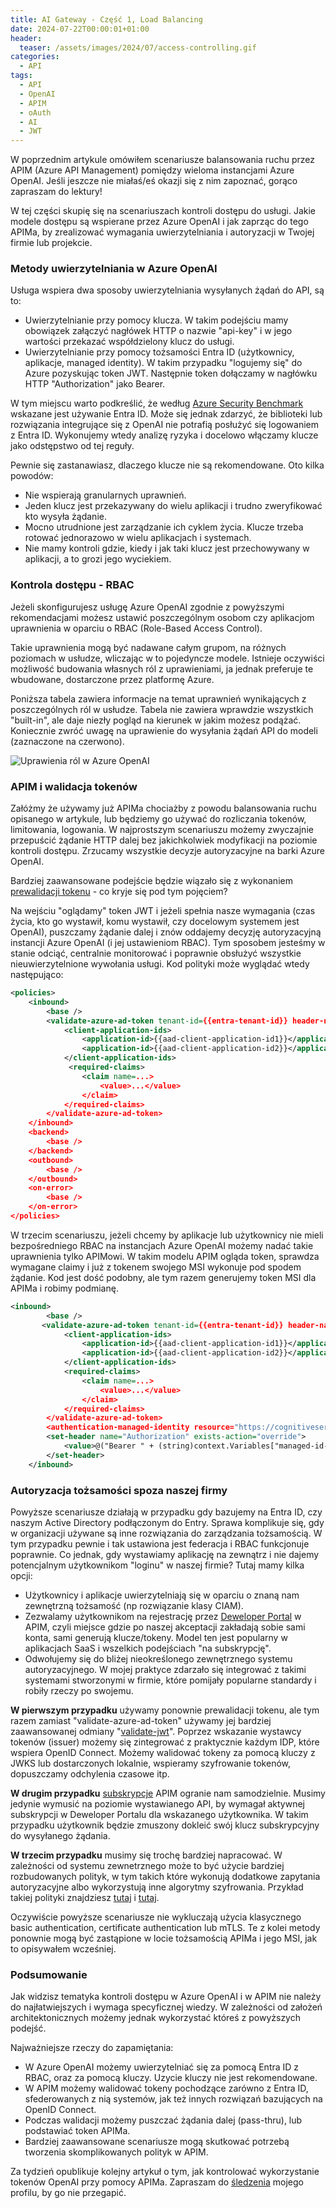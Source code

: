 ```yaml
---
title: AI Gateway - Część 1, Load Balancing
date: 2024-07-22T00:00:01+01:00
header:
  teaser: /assets/images/2024/07/access-controlling.gif
categories:
  - API
tags:
  - API
  - OpenAI
  - APIM
  - oAuth
  - AI
  - JWT
---
```


W poprzednim artykule omówiłem scenariusze balansowania ruchu przez APIM (Azure API Management) pomiędzy wieloma instancjami Azure OpenAI. Jeśli jeszcze nie miałaś/eś okazji się z nim zapoznać, gorąco zapraszam do lektury!

W tej części skupię się na scenariuszach kontroli dostępu do usługi. Jakie modele dostępu są wspierane przez Azure OpenAI i jak zaprząc do tego APIMa, by zrealizować wymagania uwierzytelniania i autoryzacji w Twojej firmie lub projekcie.

### Metody uwierzytelniania w Azure OpenAI

Usługa wspiera dwa sposoby uwierzytelniania wysyłanych żądań do API, są to:

- Uwierzytelnianie przy pomocy klucza. W takim podejściu mamy obowiązek załączyć nagłówek HTTP o nazwie "api-key" i w jego wartości przekazać współdzielony klucz do usługi.
- Uwierzytelnianie przy pomocy tożsamości Entra ID (użytkownicy, aplikacje, managed identity). W takim przypadku "logujemy się" do Azure pozyskując token JWT. Następnie token dołączamy w nagłówku HTTP "Authorization" jako Bearer.

W tym miejscu warto podkreślić, że według [Azure Security Benchmark](https://learn.microsoft.com/en-us/security/benchmark/azure/security-controls-v3-identity-management) wskazane jest używanie Entra ID. Może się jednak zdarzyć, że biblioteki lub rozwiązania integrujące się z OpenAI nie potrafią posłużyć się logowaniem z Entra ID. Wykonujemy wtedy analizę ryzyka i docelowo włączamy klucze jako odstępstwo od tej reguły.

Pewnie się zastanawiasz, dlaczego klucze nie są rekomendowane. Oto kilka powodów:

- Nie wspierają granularnych uprawnień.
- Jeden klucz jest przekazywany do wielu aplikacji i trudno zweryfikować kto wysyła żądanie.
- Mocno utrudnione jest zarządzanie ich cyklem życia. Klucze trzeba rotować jednorazowo w wielu aplikacjach i systemach.
- Nie mamy kontroli gdzie, kiedy i jak taki klucz jest przechowywany w aplikacji, a to grozi jego wyciekiem.

### Kontrola dostępu - RBAC

Jeżeli skonfigurujesz usługę Azure OpenAI zgodnie z powyższymi rekomendacjami możesz ustawić poszczególnym osobom czy aplikacjom uprawnienia w oparciu o RBAC (Role-Based Access Control).

Takie uprawnienia mogą być nadawane całym grupom, na różnych poziomach w usłudze, wliczając w to pojedyncze modele. Istnieje oczywiści możliwość budowania własnych ról z uprawieniami, ja jednak preferuje te wbudowane, dostarczone przez platformę Azure.

Poniższa tabela zawiera informacje na temat uprawnień wynikających z poszczególnych ról w usłudze. Tabela nie zawiera wprawdzie wszystkich "built-in", ale daje niezły pogląd na kierunek w jakim możesz podążać. Koniecznie zwróć uwagę na uprawienie do wysyłania żądań API do modeli (zaznaczone na czerwono).

![Uprawienia ról w Azure OpenAI](../assets/images/2024/07/roles-openai.png)

### APIM i walidacja tokenów

Załóżmy że używamy już APIMa chociażby z powodu balansowania ruchu opisanego w artykule, lub będziemy go używać do rozliczania tokenów, limitowania, logowania. W najprostszym scenariuszu możemy zwyczajnie przepuścić żądanie HTTP dalej bez jakichkolwiek modyfikacji na poziomie kontroli dostępu. Zrzucamy wszystkie decyzje autoryzacyjne na barki Azure OpenAI.

Bardziej zaawansowane podejście będzie wiązało się z wykonaniem [prewalidacji tokenu](https://learn.microsoft.com/en-us/azure/api-management/validate-azure-ad-token-policy) - co kryje się pod tym pojęciem?

Na wejściu "oglądamy" token JWT i jeżeli spełnia nasze wymagania (czas życia, kto go wystawił, komu wystawił, czy docelowym systemem jest OpenAI), puszczamy żądanie dalej i znów oddajemy decyzję autoryzacyjną instancji Azure OpenAI (i jej ustawieniom RBAC). Tym sposobem jesteśmy w stanie odciąć, centralnie monitorować i poprawnie obsłużyć wszystkie nieuwierzytelnione wywołania usługi. Kod polityki może wyglądać wtedy następująco:

```xml
<policies>
    <inbound>
        <base />
        <validate-azure-ad-token tenant-id={{entra-tenant-id}} header-name="Authorization" failed-validation-httpcode="401" failed-validation-error-message="Unauthorized. Access token is missing or invalid.">
            <client-application-ids>
                <application-id>{{aad-client-application-id1}}</application-id>
                <application-id>{{aad-client-application-id2}}</application-id>
            </client-application-ids>
             <required-claims>
                <claim name=...>
                    <value>...</value>
                </claim>
            </required-claims>
        </validate-azure-ad-token>
    </inbound>
    <backend>
        <base />
    </backend>
    <outbound>
        <base />
    </outbound>
    <on-error>
        <base />
    </on-error>
</policies>
```

W trzecim scenariuszu, jeżeli chcemy by aplikacje lub użytkownicy nie mieli bezpośredniego RBAC na instancjach Azure OpenAI możemy nadać takie uprawnienia tylko APIMowi. W takim modelu APIM ogląda token, sprawdza wymagane claimy i już z tokenem swojego MSI wykonuje pod spodem żądanie. Kod jest dość podobny, ale tym razem generujemy token MSI dla APIMa i robimy podmianę.

```xml
<inbound>
        <base />
       <validate-azure-ad-token tenant-id={{entra-tenant-id}} header-name="Authorization" failed-validation-httpcode="401" failed-validation-error-message="Unauthorized. Access token is missing or invalid.">
            <client-application-ids>
                <application-id>{{aad-client-application-id1}}</application-id>
                <application-id>{{aad-client-application-id2}}</application-id>
            </client-application-ids>
            <required-claims>
                <claim name=...>
                    <value>...</value>
                </claim>
            </required-claims>
        </validate-azure-ad-token>
        <authentication-managed-identity resource="https://cognitiveservices.azure.com" output-token-variable-name="managed-id-access-token" ignore-error="false" />
        <set-header name="Authorization" exists-action="override">
            <value>@("Bearer " + (string)context.Variables["managed-id-access-token"])</value>
        </set-header>
    </inbound>
```

### Autoryzacja tożsamości spoza naszej firmy

Powyższe scenariusze działają w przypadku gdy bazujemy na Entra ID, czy naszym Active Directory podłączonym do Entry. Sprawa komplikuje się, gdy w organizacji używane są inne rozwiązania do zarządzania tożsamością. W tym przypadku pewnie i tak ustawiona jest federacja i RBAC funkcjonuje poprawnie. Co jednak, gdy wystawiamy aplikację na zewnątrz i nie dajemy potencjalnym użytkownikom "loginu" w naszej firmie? Tutaj mamy kilka opcji:

- Użytkownicy i aplikacje uwierzytelniają się w oparciu o znaną nam zewnętrzną tożsamość (np rozwiązanie klasy CIAM).
- Zezwalamy użytkownikom na rejestrację przez [Deweloper Portal](https://learn.microsoft.com/en-us/azure/api-management/developer-portal-overview) w APIM, czyli miejsce gdzie po naszej akceptacji zakładają sobie sami konta, sami generują klucze/tokeny. Model ten jest popularny w aplikacjach SaaS i wszelkich podejściach "na subskrypcję".
- Odwołujemy się do bliżej nieokreślonego zewnętrznego systemu autoryzacyjnego. W mojej praktyce zdarzało się integrować z takimi systemami stworzonymi w firmie, które pomijały popularne standardy i robiły rzeczy po swojemu.

**W pierwszym przypadku** używamy ponownie prewalidacji tokenu, ale tym razem zamiast "validate-azure-ad-token" używamy jej bardziej zaawansowanej odmiany "[validate-jwt](https://learn.microsoft.com/en-us/azure/api-management/validate-jwt-policy)". Poprzez wskazanie wystawcy tokenów (issuer) możemy się zintegrować z praktycznie każdym IDP, które wspiera OpenID Connect. Możemy walidować tokeny za pomocą kluczy z JWKS lub dostarczonych lokalnie, wspieramy szyfrowanie tokenów, dopuszczamy odchylenia czasowe itp.

**W drugim przypadku** [subskrypcje](https://learn.microsoft.com/en-us/azure/api-management/api-management-subscriptions) APIM ogranie nam samodzielnie. Musimy jedynie wymusić na poziomie wystawianego API, by wymagał aktywnej subskrypcji w Deweloper Portalu dla wskazanego użytkownika. W takim przypadku użytkownik będzie zmuszony dokleić swój klucz subskrypcyjny do wysyłanego żądania.

**W trzecim przypadku** musimy się trochę bardziej napracować. W zależności od systemu zewnetrznego może to być użycie bardziej rozbudowanych polityk, w tym takich które wykonują dodatkowe zapytania autoryzacyjne albo wykorzystują inne algorytmy szyfrowania. Przykład takiej polityki znajdziesz [tutaj](https://github.com/Azure/api-management-policy-snippets/blob/master/examples/Authorize%20requests%20using%20external%20authorizer.policy.xml) i [tutaj](https://github.com/Azure/api-management-policy-snippets/blob/master/examples/Create%20HMAC%20SHA256-Signed%20JWT.policy.xml).

Oczywiście powyższe scenariusze nie wykluczają użycia klasycznego basic authentication, certificate authentication lub mTLS. Te z kolei metody ponownie mogą być zastąpione w locie tożsamością APIMa i jego MSI, jak to opisywałem wcześniej.

### Podsumowanie

Jak widzisz tematyka kontroli dostępu w Azure OpenAI i w APIM nie należy do najłatwiejszych i wymaga specyficznej wiedzy. W zależności od założeń architektonicznych możemy jednak wykorzystać któreś z powyższych podejść.

Najważniejsze rzeczy do zapamiętania:

- W Azure OpenAI możemy uwierzytelniać się za pomocą Entra ID z RBAC, oraz za pomocą kluczy. Uzycie kluczy nie jest rekomendowane.
- W APIM możemy walidować tokeny pochodzące zarówno z Entra ID, sfederowanych z nią systemów, jak też innych rozwiązań bazujących na OpenID Connect.
- Podczas walidacji możemy puszczać żądania dalej (pass-thru), lub podstawiać token APIMa.
- Bardziej zaawansowane scenariusze mogą skutkować potrzebą tworzenia skomplikowanych polityk w APIM.

Za tydzień opublikuje kolejny artykuł o tym, jak kontrolować wykorzystanie tokenów OpenAI przy pomocy APIMa. Zapraszam do [śledzenia](https://www.linkedin.com/mynetwork/discovery-see-all/?usecase=PEOPLE_FOLLOWS) mojego profilu, by go nie przegapić.
